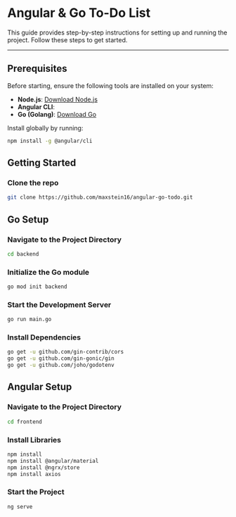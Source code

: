 # Angular & Go To-Do List

This guide provides step-by-step instructions for setting up and running the project. Follow these steps to get started.

---

## Prerequisites

Before starting, ensure the following tools are installed on your system:

- **Node.js**: [Download Node.js](https://nodejs.org/)
- **Angular CLI**:
- **Go (Golang)**: [Download Go](https://go.dev/dl/)

Install globally by running:
  ```bash
  npm install -g @angular/cli
  ```

## Getting Started

### Clone the repo
```bash
git clone https://github.com/maxstein16/angular-go-todo.git
```

## Go Setup

### Navigate to the Project Directory

```bash
cd backend
```

### Initialize the Go module

```bash
go mod init backend
```

### Start the Development Server

```bash
go run main.go
```

### Install Dependencies

```bash
go get -u github.com/gin-contrib/cors
go get -u github.com/gin-gonic/gin
go get -u github.com/joho/godotenv
```

## Angular Setup

### Navigate to the Project Directory

```bash
cd frontend
```

### Install Libraries

```bash
npm install
npm install @angular/material
npm install @ngrx/store
npm install axios
```

### Start the Project

```bash
ng serve
```

